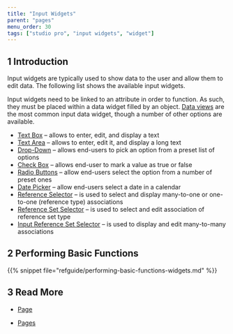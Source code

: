 ```yaml
---
title: "Input Widgets"
parent: "pages"
menu_order: 30
tags: ["studio pro", "input widgets", "widget"]
---
```


## 1 Introduction

Input widgets are typically used to show data to the user and allow them to edit data. The following list shows the available input widgets.

Input widgets need to be linked to an attribute in order to function. As such, they must be placed within a data widget filled by an object. [Data views](data-view) are the most common input data widget, though a number of other options are available.

*   [Text Box](text-box) – allows to enter, edit, and display a text
*   [Text Area](text-area) – allows to enter, edit it, and display a long text
*   [Drop-Down](drop_down) – allows end-users to pick an option from a preset list of options
*   [Check Box](check-box) – allows end-user to mark a value as true or false
*   [Radio Buttons](radio-buttons) – allow end-users select the option from a number of preset ones
*   [Date Picker](date-picker) – allow end-users select a date in a calendar
*   [Reference Selector](reference-selector) – is used to select and display many-to-one or one-to-one (reference type) associations
*   [Reference Set Selector](reference-set-selector) –  is used to select and edit association of reference set type 
*   [Input Reference Set Selector](input-reference-set-selector) – is used to display and edit many-to-many associations 

## 2 Performing Basic Functions

{{% snippet file="refguide/performing-basic-functions-widgets.md" %}}

## 3 Read More

* [Page](page)

* [Pages](pages)

  